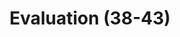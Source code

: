 ---
layout: home
title: Evaluation (38-43)
parent: Method (Item 7-43)
nav_order: 8
has_children: true
---
